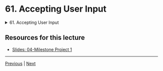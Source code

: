 # 61. Accepting User Input

<details>
  <summary> 61. Accepting User Input </summary>

-   [Notebook: 04-Milestone Project - 1](https://github.com/BloomTech-DS/Complete-Python-3-Bootcamp/tree/master/04-Milestone%20Project%20-%201)

-   [Codebase: 04-Milestone-Project-1](../../../codebase/python-camp/04-Milestone-Project-1/)

</details> 


## Resources for this lecture


-   [Slides: 04-Milestone Project 1](https://docs.google.com/presentation/d/1Q_WCUnqcq3dmZ59-TcRWl0MhaHo_SVwL-kA2r0Ojas4/edit#slide=id.g2586a91ea0_0_95)


---

[Previous](./60_Displaying-Information.md) | [Next](./62_Validating-User-Input.md)
